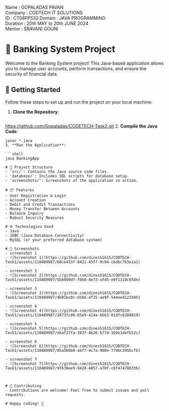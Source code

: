 Name : GOPALADAS PAVAN                 
Company : CODTECH IT SOLUTIONS  
ID : CT08PP532
Domain : JAVA PROGRAMMING  
Duration : 20th MAY to 20th JUNE 2024  
Mentor : SRAVANI GOUNI


# 🏦 Banking System Project

Welcome to the Banking System project! This Java-based application allows you to manage user accounts, perform transactions, and ensure the security of financial data.

## 🚀 Getting Started

Follow these steps to set up and run the project on your local machine:

1. **Clone the Repository**: 
   ```shell
  https://github.com/Gopaladas/CODETECH-Task2.git
2. **Compile the Java Code**:

   ```shell
   javac *.java
3. **Run the Application**:

   ```shell
   java BankingApp

# 📂 Project Structure
- 'src/': Contains the Java source code files.
- 'database/': Includes SQL scripts for database setup.
- 'screenshots/': Screenshots of the application in action.

# 📦 Features
- User Registration & Login
- Account Creation
- Debit and Credit Transactions
- Money Transfer Between Accounts
- Balance Inquiry
- Robust Security Measures

# 🌐 Technologies Used
- Java
- JDBC (Java Database Connectivity)
- MySQL (or your preferred database system)

# 📸 Screenshots
- screenshot 1
- ![Screenshot 1](https://github.com/dinesh1615/CODTECH-Task1/assets/110489987/68ce433f-8421-45ff-9c04-c6dbc763e1a1)
- 
- screenshot 2
- ![Screenshot 2](https://github.com/dinesh1615/CODTECH-Task1/assets/110489987/5bb009df-f0b0-4e73-afd5-e9f1110c85de)

- screenshot 3
- ![Screenshot 3](https://github.com/dinesh1615/CODTECH-Task1/assets/110489987/4b91bc0c-d58d-4f35-ae9f-544ee4122505)

- screenshot 4
- ![Screenshot 4](https://github.com/dinesh1615/CODTECH-Task1/assets/110489987/2073fc06-85e9-414a-b6b3-81dfc6289819)

- screenshot 5
- ![Screenshot 5](https://github.com/dinesh1615/CODTECH-Task1/assets/110489987/ebaf27fa-383f-4b26-b774-169e1defb52c)

- screenshot 6
- ![Screenshot 6](https://github.com/dinesh1615/CODTECH-Task1/assets/110489987/05a568b0-abf7-4c7a-900e-779bc395bcfb)

- screenshot 7
- ![Screenshot 7](https://github.com/dinesh1615/CODTECH-Task1/assets/110489987/9f639ee9-9428-4057-a70f-c8f474788336)



# 🤝 Contributing
- Contributions are welcome! Feel free to submit issues and pull requests.

# Happy coding! 🎉
